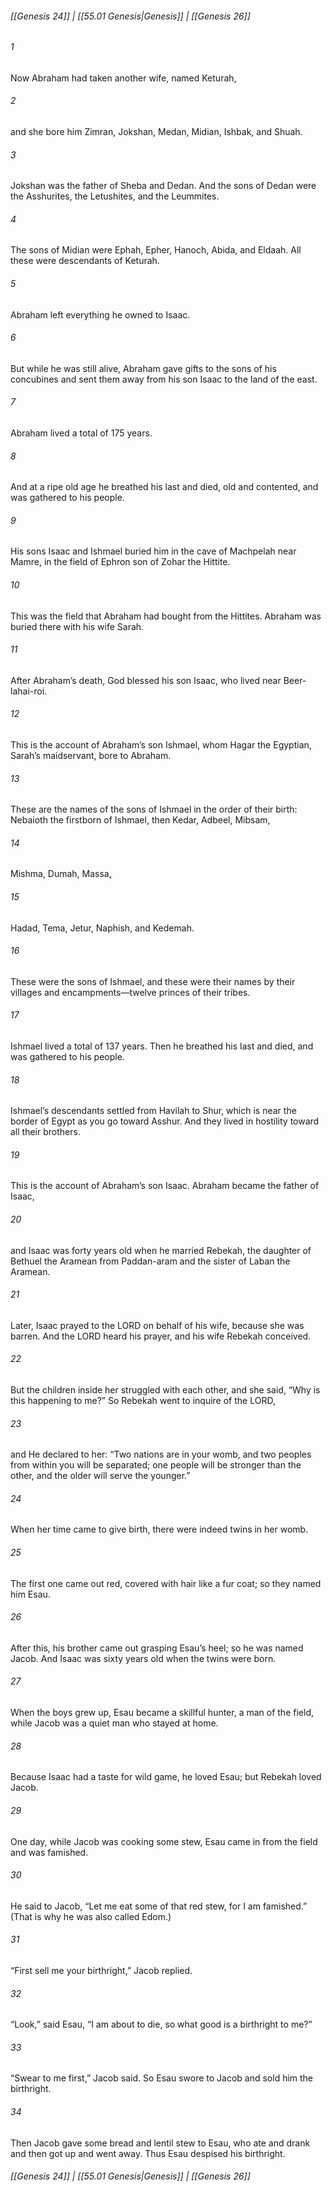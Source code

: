 
###### [[Genesis 24]] | [[55.01 Genesis|Genesis]] | [[Genesis 26]]

###### 1
Now Abraham had taken another wife, named Keturah,
###### 2
and she bore him Zimran, Jokshan, Medan, Midian, Ishbak, and Shuah.
###### 3
Jokshan was the father of Sheba and Dedan. And the sons of Dedan were the Asshurites, the Letushites, and the Leummites.
###### 4
The sons of Midian were Ephah, Epher, Hanoch, Abida, and Eldaah. All these were descendants of Keturah.
###### 5
Abraham left everything he owned to Isaac.
###### 6
But while he was still alive, Abraham gave gifts to the sons of his concubines and sent them away from his son Isaac to the land of the east.
###### 7
Abraham lived a total of 175 years.
###### 8
And at a ripe old age he breathed his last and died, old and contented, and was gathered to his people.
###### 9
His sons Isaac and Ishmael buried him in the cave of Machpelah near Mamre, in the field of Ephron son of Zohar the Hittite.
###### 10
This was the field that Abraham had bought from the Hittites. Abraham was buried there with his wife Sarah.
###### 11
After Abraham’s death, God blessed his son Isaac, who lived near Beer-lahai-roi.
###### 12
This is the account of Abraham’s son Ishmael, whom Hagar the Egyptian, Sarah’s maidservant, bore to Abraham.
###### 13
These are the names of the sons of Ishmael in the order of their birth: Nebaioth the firstborn of Ishmael, then Kedar, Adbeel, Mibsam,
###### 14
Mishma, Dumah, Massa,
###### 15
Hadad, Tema, Jetur, Naphish, and Kedemah.
###### 16
These were the sons of Ishmael, and these were their names by their villages and encampments—twelve princes of their tribes.
###### 17
Ishmael lived a total of 137 years. Then he breathed his last and died, and was gathered to his people.
###### 18
Ishmael’s descendants settled from Havilah to Shur, which is near the border of Egypt as you go toward Asshur. And they lived in hostility toward all their brothers.
###### 19
This is the account of Abraham’s son Isaac. Abraham became the father of Isaac,
###### 20
and Isaac was forty years old when he married Rebekah, the daughter of Bethuel the Aramean from Paddan-aram and the sister of Laban the Aramean.
###### 21
Later, Isaac prayed to the LORD on behalf of his wife, because she was barren. And the LORD heard his prayer, and his wife Rebekah conceived.
###### 22
But the children inside her struggled with each other, and she said, “Why is this happening to me?” So Rebekah went to inquire of the LORD,
###### 23
and He declared to her: “Two nations are in your womb, and two peoples from within you will be separated; one people will be stronger than the other, and the older will serve the younger.”
###### 24
When her time came to give birth, there were indeed twins in her womb.
###### 25
The first one came out red, covered with hair like a fur coat; so they named him Esau.
###### 26
After this, his brother came out grasping Esau’s heel; so he was named Jacob. And Isaac was sixty years old when the twins were born.
###### 27
When the boys grew up, Esau became a skillful hunter, a man of the field, while Jacob was a quiet man who stayed at home.
###### 28
Because Isaac had a taste for wild game, he loved Esau; but Rebekah loved Jacob.
###### 29
One day, while Jacob was cooking some stew, Esau came in from the field and was famished.
###### 30
He said to Jacob, “Let me eat some of that red stew, for I am famished.” (That is why he was also called Edom.)
###### 31
“First sell me your birthright,” Jacob replied.
###### 32
“Look,” said Esau, “I am about to die, so what good is a birthright to me?”
###### 33
“Swear to me first,” Jacob said. So Esau swore to Jacob and sold him the birthright.
###### 34
Then Jacob gave some bread and lentil stew to Esau, who ate and drank and then got up and went away. Thus Esau despised his birthright.

###### [[Genesis 24]] | [[55.01 Genesis|Genesis]] | [[Genesis 26]]
